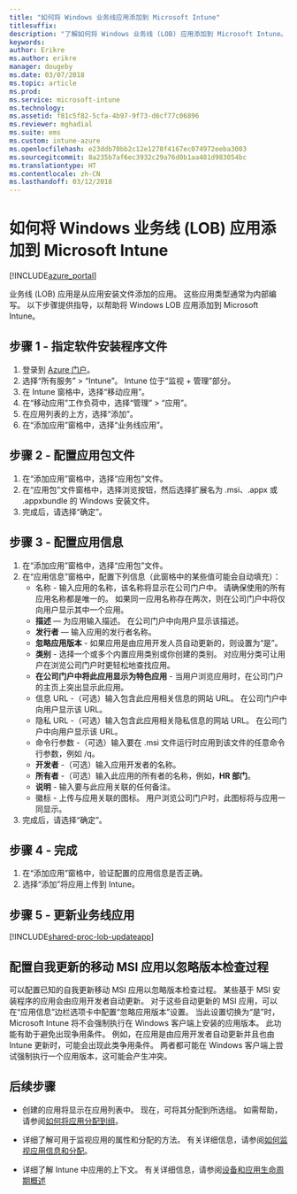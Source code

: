 ```yaml
---
title: "如何将 Windows 业务线应用添加到 Microsoft Intune"
titlesuffix: 
description: "了解如何将 Windows 业务线 (LOB) 应用添加到 Microsoft Intune。"
keywords: 
author: Erikre
ms.author: erikre
manager: dougeby
ms.date: 03/07/2018
ms.topic: article
ms.prod: 
ms.service: microsoft-intune
ms.technology: 
ms.assetid: f81c5f82-5cfa-4b97-9f73-d6cf77c06896
ms.reviewer: mghadial
ms.suite: ems
ms.custom: intune-azure
ms.openlocfilehash: e23ddb70bb2c12e1278f4167ec074972eeba3003
ms.sourcegitcommit: 8a235b7af6ec3932c29a76d0b1aa481d983054bc
ms.translationtype: HT
ms.contentlocale: zh-CN
ms.lasthandoff: 03/12/2018
---
```

# <a name="how-to-add-windows-line-of-business-lob-apps-to-microsoft-intune"></a>如何将 Windows 业务线 (LOB) 应用添加到 Microsoft Intune

[!INCLUDE[azure_portal](./includes/azure_portal.md)]

业务线 (LOB) 应用是从应用安装文件添加的应用。 这些应用类型通常为内部编写。 以下步骤提供指导，以帮助将 Windows LOB 应用添加到 Microsoft Intune。

## <a name="step-1---specify-the-software-setup-file"></a>步骤 1 - 指定软件安装程序文件

1. 登录到 [Azure 门户](https://portal.azure.com)。
2. 选择“所有服务” > “Intune”。 Intune 位于“监视 + 管理”部分。
3. 在 Intune 窗格中，选择“移动应用”。
4. 在“移动应用”工作负荷中，选择“管理” > “应用”。
5. 在应用列表的上方，选择“添加”。
6. 在“添加应用”窗格中，选择“业务线应用”。

## <a name="step-2---configure-the-app-package-file"></a>步骤 2 - 配置应用包文件

1. 在“添加应用”窗格中，选择“应用包”文件。
2. 在“应用包”文件窗格中，选择浏览按钮，然后选择扩展名为 .msi、.appx 或 .appxbundle 的 Windows 安装文件。
3. 完成后，请选择“确定”。


## <a name="step-3---configure-app-information"></a>步骤 3 - 配置应用信息

1. 在“添加应用”窗格中，选择“应用包”文件。
2. 在“应用信息”窗格中，配置下列信息（此窗格中的某些值可能会自动填充）：
    - 名称 - 输入应用的名称，该名称将显示在公司门户中。 请确保使用的所有应用名称都是唯一的。 如果同一应用名称存在两次，则在公司门户中将仅向用户显示其中一个应用。
    - **描述** — 为应用输入描述。 在公司门户中向用户显示该描述。
    - **发行者** — 输入应用的发行者名称。
    - **忽略应用版本** - 如果应用是由应用开发人员自动更新的，则设置为“是”。
    - **类别** - 选择一个或多个内置应用类别或你创建的类别。 对应用分类可让用户在浏览公司门户时更轻松地查找应用。
    - **在公司门户中将此应用显示为特色应用** - 当用户浏览应用时，在公司门户的主页上突出显示此应用。
    - 信息 URL -（可选）输入包含此应用相关信息的网站 URL。 在公司门户中向用户显示该 URL。
    - 隐私 URL -（可选）输入包含此应用相关隐私信息的网站 URL。 在公司门户中向用户显示该 URL。
    - 命令行参数 -（可选）输入要在 .msi 文件运行时应用到该文件的任意命令行参数，例如 /q。
    - **开发者** -（可选）输入应用开发者的名称。
    - **所有者** -（可选）输入此应用的所有者的名称，例如，**HR 部门**。
    - **说明** - 输入要与此应用关联的任何备注。
    - 徽标 - 上传与应用关联的图标。 用户浏览公司门户时，此图标将与应用一同显示。
3. 完成后，请选择“确定”。

## <a name="step-4---finish-up"></a>步骤 4 - 完成

1. 在“添加应用”窗格中，验证配置的应用信息是否正确。
2. 选择“添加”将应用上传到 Intune。

## <a name="step-5---update-a-line-of-business-app"></a>步骤 5 - 更新业务线应用

[!INCLUDE[shared-proc-lob-updateapp](./includes/shared-proc-lob-updateapp.md)]

## <a name="configuring-a-self-updating-mobile-msi-app-to-ignore-the-version-check-process"></a>配置自我更新的移动 MSI 应用以忽略版本检查过程

可以配置已知的自我更新移动 MSI 应用以忽略版本检查过程。 某些基于 MSI 安装程序的应用会由应用开发者自动更新。 对于这些自动更新的 MSI 应用，可以在“应用信息”边栏选项卡中配置“忽略应用版本”设置。 当此设置切换为“是”时，Microsoft Intune 将不会强制执行在 Windows 客户端上安装的应用版本。 此功能有助于避免出现争用条件。 例如，在应用是由应用开发者自动更新并且也由 Intune 更新时，可能会出现此类争用条件。 两者都可能在 Windows 客户端上尝试强制执行一个应用版本，这可能会产生冲突。

## <a name="next-steps"></a>后续步骤

- 创建的应用将显示在应用列表中。 现在，可将其分配到所选组。 如需帮助，请参阅[如何将应用分配到组](apps-deploy.md)。

- 详细了解可用于监视应用的属性和分配的方法。 有关详细信息，请参阅[如何监视应用信息和分配](apps-monitor.md)。

- 详细了解 Intune 中应用的上下文。 有关详细信息，请参阅[设备和应用生命周期概述](introduction-device-app-lifecycles.md)

